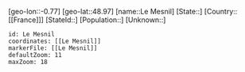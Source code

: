 ﻿---
location: [48.97,-0.77]
mapzoom: [7,12] 
mapmarker: city 
type: City
tags:
- geo/City


SpocWebEntityId: 31895
isDeleted: false
confidential: public

---
[geo-lon::-0.77]
[geo-lat::48.97]
[name::Le Mesnil]
[State::]
[Country::[[France]]]
[StateId::]
[Population::]
[Unknown::]


```leaflet
id: Le Mesnil
coordinates: [[Le Mesnil]]
markerFile: [[Le Mesnil]]
defaultZoom: 11 
maxZoom: 18
```

